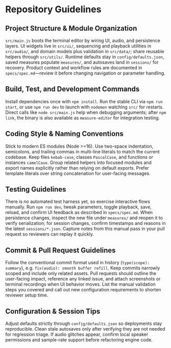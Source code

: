 # Repository Guidelines

## Project Structure & Module Organization
`src/main.js` boots the terminal editor by wiring UI, audio, and persistence layers. UI widgets live in `src/ui/`, sequencing and playback utilities in `src/audio/`, and domain models plus validation in `src/data/`; share reusable helpers through `src/utils/`. Runtime defaults stay in `config/defaults.json`, saved measures populate `measures/`, and autosaves land in `sessions/` for recovery. Product context and workflow rules are documented in `specs/spec.md`—review it before changing navigation or parameter handling.

## Build, Test, and Development Commands
Install dependencies once with `npm install`. Run the stable CLI via `npm run start`, or use `npm run dev` to launch with `nodemon` watching `src/` for restarts. Direct calls like `node src/main.js` help when debugging arguments; after `npm link`, the binary is also available as `measure-editor` for integration testing.

## Coding Style & Naming Conventions
Stick to modern ES modules (Node >=16). Use two-space indentation, semicolons, and trailing commas in multi-line literals to match the current codebase. Keep files `kebab-case`, classes `PascalCase`, and functions or instances `camelCase`. Group related helpers into focused modules and export names explicitly rather than relying on default exports. Prefer template literals over string concatenation for user-facing messages.

## Testing Guidelines
There is no automated test harness yet, so exercise interactive flows manually. Run `npm run dev`, tweak parameters, toggle playback, save, reload, and confirm UI feedback as described in `specs/spec.md`. When persistence changes, inspect the new file under `measures/` and reopen it to verify serialization; for session changes, confirm timestamps and reasons in the latest `sessions/*.json`. Capture notes from this manual pass in your pull request so reviewers can replay it quickly.

## Commit & Pull Request Guidelines
Follow the conventional commit format used in history (`type(scope): summary`), e.g. `fix(audio): smooth buffer refill`. Keep commits narrowly scoped and include only related assets. Pull requests should outline the user-facing impact, reference any linked issue, and attach screenshots or terminal recordings when UI behavior moves. List the manual validation steps you covered and call out new configuration requirements to shorten reviewer setup time.

## Configuration & Session Tips
Adjust defaults strictly through `config/defaults.json` so deployments stay reproducible. Clean stale autosaves only after verifying they are not needed for regression triage. If audio glitches appear, confirm local speaker permissions and sample-rate support before refactoring engine code.
